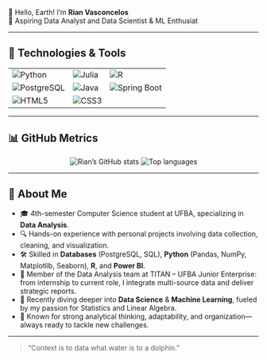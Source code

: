 <!--
  README.md for Rian Vasconcelos
  Styled based on the provided example
-->

👋 Hello, Earth! I’m **Rian Vasconcelos**  
🚀 Aspiring Data Analyst and Data Scientist & ML Enthusiat

---

## 💼 Technologies & Tools

<table>
  <tr>
    <td><img src="https://img.shields.io/badge/-Python-3776AB?style=for-the-badge&logo=python&logoColor=white" alt="Python"/></td>
    <td><img src="https://img.shields.io/badge/-Julia-9558B2?style=for-the-badge&logo=julia&logoColor=white" alt="Julia"/></td>
    <td><img src="https://img.shields.io/badge/-R-276DC3?style=for-the-badge&logo=r&logoColor=white" alt="R"/></td>
  </tr>
  <tr>
    <td><img src="https://img.shields.io/badge/-PostgreSQL-316192?style=for-the-badge&logo=postgresql&logoColor=white" alt="PostgreSQL"/></td>
    <td><img src="https://img.shields.io/badge/-Java-007396?style=for-the-badge&logo=java&logoColor=white" alt="Java"/></td>
    <td><img src="https://img.shields.io/badge/-Spring_Boot-6DB33F?style=for-the-badge&logo=springboot&logoColor=white" alt="Spring Boot"/></td>
  </tr>
  <tr>
    <td><img src="https://img.shields.io/badge/-HTML5-E34F26?style=for-the-badge&logo=html5&logoColor=white" alt="HTML5"/></td>
    <td><img src="https://img.shields.io/badge/-CSS3-1572B6?style=for-the-badge&logo=css3&logoColor=white" alt="CSS3"/></td>
    <td></td>
  </tr>
</table>

---

## 📊 GitHub Metrics

<div align="center">
  <img src="https://github-readme-stats.vercel.app/api?username=rianvasconcelos&show_icons=true&theme=dark&count_private=true" alt="Rian’s GitHub stats"/>
  <img src="https://github-readme-stats.vercel.app/api/top-langs/?username=rianvasconcelos&layout=compact&theme=dark" alt="Top languages"/>
</div>

---

## 💬 About Me

- 🎓 4th-semester Computer Science student at UFBA, specializing in **Data Analysis**.  
- 🔍 Hands-on experience with personal projects involving data collection, cleaning, and visualization.  
- 🛠️ Skilled in **Databases** (PostgreSQL, SQL), **Python** (Pandas, NumPy, Matplotlib, Seaborn), **R**, and **Power BI**.  
- 🚀 Member of the Data Analysis team at TITAN – UFBA Junior Enterprise: from internship to current role, I integrate multi-source data and deliver strategic reports.  
- 🤖 Recently diving deeper into **Data Science** & **Machine Learning**, fueled by my passion for Statistics and Linear Algebra.  
- 🌟 Known for strong analytical thinking, adaptability, and organization—always ready to tackle new challenges.

---

> “Context is to data what water is to a dolphin.”
